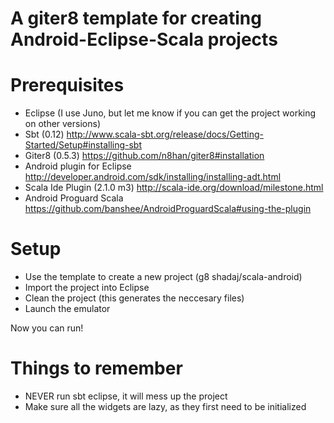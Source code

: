 A giter8 template for creating Android-Eclipse-Scala projects
=============================================================

# Prerequisites
* Eclipse (I use Juno, but let me know if you can get the project working on other versions)
* Sbt (0.12) http://www.scala-sbt.org/release/docs/Getting-Started/Setup#installing-sbt
* Giter8 (0.5.3) https://github.com/n8han/giter8#installation
* Android plugin for Eclipse http://developer.android.com/sdk/installing/installing-adt.html
* Scala Ide Plugin (2.1.0 m3) http://scala-ide.org/download/milestone.html
* Android Proguard Scala https://github.com/banshee/AndroidProguardScala#using-the-plugin

# Setup
* Use the template to create a new project (g8 shadaj/scala-android)
* Import the project into Eclipse
* Clean the project (this generates the neccesary files)
* Launch the emulator

Now you can run!

# Things to remember
* NEVER run sbt eclipse, it will mess up the project
* Make sure all the widgets are lazy, as they first need to be initialized
